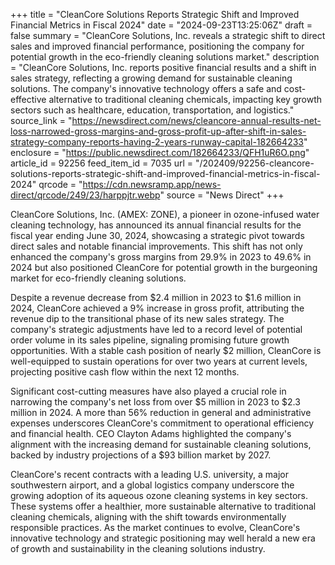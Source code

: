 +++
title = "CleanCore Solutions Reports Strategic Shift and Improved Financial Metrics in Fiscal 2024"
date = "2024-09-23T13:25:06Z"
draft = false
summary = "CleanCore Solutions, Inc. reveals a strategic shift to direct sales and improved financial performance, positioning the company for potential growth in the eco-friendly cleaning solutions market."
description = "CleanCore Solutions, Inc. reports positive financial results and a shift in sales strategy, reflecting a growing demand for sustainable cleaning solutions. The company's innovative technology offers a safe and cost-effective alternative to traditional cleaning chemicals, impacting key growth sectors such as healthcare, education, transportation, and logistics."
source_link = "https://newsdirect.com/news/cleancore-annual-results-net-loss-narrowed-gross-margins-and-gross-profit-up-after-shift-in-sales-strategy-company-reports-having-2-years-runway-capital-182664233"
enclosure = "https://public.newsdirect.com/182664233/QFH1uR6O.png"
article_id = 92256
feed_item_id = 7035
url = "/202409/92256-cleancore-solutions-reports-strategic-shift-and-improved-financial-metrics-in-fiscal-2024"
qrcode = "https://cdn.newsramp.app/news-direct/qrcode/249/23/harppjtr.webp"
source = "News Direct"
+++

<p>CleanCore Solutions, Inc. (AMEX: ZONE), a pioneer in ozone-infused water cleaning technology, has announced its annual financial results for the fiscal year ending June 30, 2024, showcasing a strategic pivot towards direct sales and notable financial improvements. This shift has not only enhanced the company's gross margins from 29.9% in 2023 to 49.6% in 2024 but also positioned CleanCore for potential growth in the burgeoning market for eco-friendly cleaning solutions.</p><p>Despite a revenue decrease from $2.4 million in 2023 to $1.6 million in 2024, CleanCore achieved a 9% increase in gross profit, attributing the revenue dip to the transitional phase of its new sales strategy. The company's strategic adjustments have led to a record level of potential order volume in its sales pipeline, signaling promising future growth opportunities. With a stable cash position of nearly $2 million, CleanCore is well-equipped to sustain operations for over two years at current levels, projecting positive cash flow within the next 12 months.</p><p>Significant cost-cutting measures have also played a crucial role in narrowing the company's net loss from over $5 million in 2023 to $2.3 million in 2024. A more than 56% reduction in general and administrative expenses underscores CleanCore's commitment to operational efficiency and financial health. CEO Clayton Adams highlighted the company's alignment with the increasing demand for sustainable cleaning solutions, backed by industry projections of a $93 billion market by 2027.</p><p>CleanCore's recent contracts with a leading U.S. university, a major southwestern airport, and a global logistics company underscore the growing adoption of its aqueous ozone cleaning systems in key sectors. These systems offer a healthier, more sustainable alternative to traditional cleaning chemicals, aligning with the shift towards environmentally responsible practices. As the market continues to evolve, CleanCore's innovative technology and strategic positioning may well herald a new era of growth and sustainability in the cleaning solutions industry.</p>